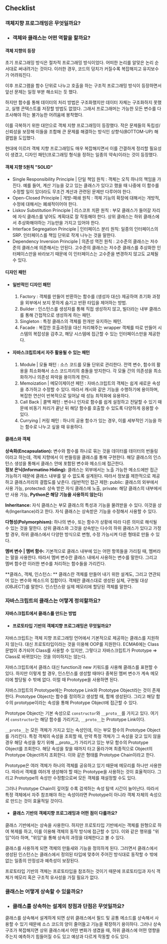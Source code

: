 ## Checklist

### 객체지향 프로그래밍은 무엇일까요?
  - ### 객체와 클래스는 어떤 역할을 할까요?

#### 객체 지향의 등장

초기 프로그래밍 방식은 절차적 프로그래밍 방식이었다. 어떠한 논리를 알맞은 논리 순서대로 써내려가는 것이다. 이러한 경우, 코드의 덩치가 커질수록 복잡해지고 유지보수가 어려워진다. 

이후 프로그램을 함수 단위로 나누고 호출을 하는 구조적 프로그래밍 방식이 등장하면서 앞선 문제는 일정 부분 해소되는 듯 했다. 

하지만 함수를 통해 데이터의 처리 방법은 구조화했지만 데이터 자체는 구조화하지 못했고, 실행 콘텍스트를 저장할 방법도 없었다. 그래서 프로그래머는 가능한 모든 변수를 다 조사해야 하는 불가능한 어려움에 봉착했다.

이를 극복하기 위한 대안으로 객체 지향 프로그래밍이 등장했다. 작은 문제들의 독립성/신뢰성을 보장해 이들을 조합해 큰 문제를 해결하는 방식인 상향식(BOTTOM-UP) 해결법을 도입했다. 

현대에 이르러 객체 지향 프로그래밍도 매우 복잡해지면서 이를 간결하게 정리할 필요성이 생겼고, 디자인 패턴(프로그래밍 형식을 정하는 일종의 약속)이라는 것이 등장했다. 

#### 객체 지향 5원칙 "SOLID"

  * Single Responsibility Principle | 단일 책임 원칙      : 객체는 오직 하나의 책임을 가진다. 예를 들어, 계산 기능을 갖고 있는 클래스가 있다고 했을 때 나중에 이 함수를 수정할 일이 있더라도 무조건 계산과 관련된 문제만 다루어야 한다. 
  * Open-Closed Principle           | 개방-패쇄 원칙      : 객체 기능의 확장에 대해서는 개방적, 수정에 대해서는 폐쇄적이어야 한다. 
  * Liskov Substitution Principle   | 리스코프 치환 원칙  : 부모 클래스가 들어갈 자리에 자식 클래스를 넣어도 계획대로 잘 작동해야 한다. 상위 클래스는 하위 클래스에서 추상화해야하는 기능만을 가지고 있어야 한다. 
  * Interface Segregation Principle | 인터페이스 분리 원칙: 일종의 인터페이스의 SRP. 인터페이스를 책임 단위로 작게 나누는 것을 말한다. 
  * Dependency Inversion Principle  | 의존성 역전 원칙    : 고수준의 클래스는 저수준의 클래스에 의존해서는 안된다. 고수준의 클래스는 저수준 클래스를 추상화한 인터페이스만을 바라보기 때문에 이 인터페이스는 고수준을 변경하지 않고도 교체될 수 있다. 

#### 디자인 패턴
  - #### 일반적인 디자인 패턴
    1. Factory   : 객체를 만들어 반환하는 함수를 (생성자 대신) 제공하여 초기화 과정을 외부에서 보지 못하게 숨기고 반환 타입을 제어하는 방법.
    2. Builder   : 인스턴스를 생성자를 통해 직접 생성하지 않고, 빌더라는 내부 클래스를 통해 간접적으로 생성하게 하는 패턴.
    3. Singleton : 특정 클래스의 객체를 한개만 유지하는 패턴. 
    4. Facade    : 복잡한 호출과정을 대신 처리해주는 wrapper 객체를 따로 만들어 시스템의 복잡성을 감추고, 해당 시스템에 접근할 수 있는 인터페이스만을 제공한다. 

  - #### 자바스크립트에서 자주 활용될 수 있는 패턴
    1. Module           | 모듈 패턴              : 소스 코드를 모듈 단위로 관리한다. 전역 변수, 함수의 활용을 최소화해서 소스 코드끼리의 충돌을 방지한다. 각 모듈 간의 의존성을 최소화하거나 의존성 파악을 용이하게 한다. 
    2. Memoization      | 메모이제이션 페턴      : 자바스크립트의 객체는 쉽게 새로운 속성을 추가하고 수정할 수 있다. 따라서 캐시와 같은 기능을 수행하기에 용이하며, 복잡한 연산이 반복적으로 일어날 때 성능 최적화에 유용하다. 
    3. Call Back        | 콜백 패턴              : 변수나 인자로 함수를 쉽게 설정하고 전달할 수 있기 때문에 비동기 처리가 끝난 뒤 해당 함수를 호출할 수 있도록 다양하게 응용할 수 있다. 
    4. Currying         | 커링 패턴              : 하나의 공용 함수가 있는 경우, 이를 세부적인 기능을 하는 함수로 나누고 싶을 때 유용하다. 

#### 클래스와 객체

**상속화(Encapsulation):** 변수와 함수를 하나로 묶는 것을 데이터를 데이터의 번들링이라고 하는데, 객체 지향에서 이 번들링을 클래스를 통해 구현한다. 해당 클래스의 인스턴스 생성을 통해서 클래스 안에 포함된 변수와 메소드에 접근한다.  
   **정보 은닉(Informatino Hiding):** 클래스는 외부에서는 노출 가능한 메소드에만 접근 가능하기 때문에 클래스 내부를 알 수 없도록 설계된다. 따라서 정보를 제한적으로 제공하고 클래스끼리의 결합도를 낮춘다. (일반적인 접근 제한: public: 클래스의 외부에서 사용 가능, protected: 상속 받은 자식 클래스에 노출, private: 해당 클래스의 내부에서만 사용 가능, __Python은 해당 기능을 사용하지 않는다__)

**Inheritance:** 자식 클래스는 부모 클래스의 특성과 기능을 물려받을 수 있다. 이것을 상속(Ingeritance)라고 한다. 자식 클래스는 상속받은 기능을 수정해서 사용할 수 있다. 

**다형성(Polymorphism):** 하나의 변수, 또는 함수가 상황에 따라 다른 의미로 해석될 수 있는 것을 말한다. 상위 클래스와 그것을 상속받는 다수의 하위 클래스가 있다고 가정할 경우, 하위 클래스에서 다양한 방식으로 변형, 수정 가능시켜 다른 형태로 만들 수 있다. 

**멤버 변수 | 멤버 함수:** 기본적으로 클래스 내부에 있는 어떤 항목들을 가리킬 때, 멤버라는 말을 사용한다. 따라서 멤버 변수란 클래스 내에서 사용하는 변수를 말한다. 그리고 멤버 함수란 이러한 변수를 처리하는 함수들을 가리킨다. 

**클래스, 객체, 인스턴스: ** 클래스란 객체를 만들어 내기 위한 설계도, 그리고 연관되어 있는 변수와 메소드의 집합이다. 객체란 클래스대로 생성된 실체, 구현될 대상(OBJECT)를 말한다. 인스턴스랑 실제 메모리에 할당된 객체를 말한다. 

### 자바스크립트의 클래스는 어떻게 정의할까요?

#### 자바스크립트에서 클래스를 만드는 방법
  - #### 프로토타입 기반의 객체지향 프로그래밍은 무엇일까요?

자바스크립트는 객체 지향 프로그래밍 언어에서 기본적으로 제공하는 클래스를 지원하지 않는다. 대신 프로토타입이라는 것을 이용해 OOP를 지원한다. ECMA6에는 Class 문법이 추가되어 Class를 사용할 수 있지만, 그렇다고 자바스크립트가 Prototype => Class로 바뀌었다는 것을 의미하지는 않는다. 

자바스크립트에서 클래스 대신 function과 new 키워드를 사용해 클래스를 표현할 수 있다. 하지만 이렇게 할 경우, 인스턴스를 생성할 때마다 중복된 멤버 변수가 계속 메모리에 할당될 수 밖에 없다. 이럴 때 Prototype을 사용하면 된다. 

자바스크립트의 Prototype에는 Prototype Link와 Prototype Object라는 것이 존재한다. Prototype Object는 함수를 정의하고 생성할 때, 함께 생성된다. 그리고 해당 함수의 prototype이라는 속성을 통해 Prototype Object에 접근할 수 있다. 

Prototype Object는 기본 속성으로 `constructor`와 `__proto__`를 가지고 있다. 여기서 `constructor`는 해당 함수를 가리키고, `__proto__`는 Prototype Link이다. 

`__proto__`는 모든 객체가 가지고 있는 속성인데, 이는 부모 함수의 Prototype Object를 가리킨다. 특정 객체의 속성을 조회할 때, 만약 특정 객체가 그 속성을 갖고 있지 않을 경우 해당 속성을 찾기 위해 __proto__가 가리키고 있는 부모 함수의 Prototype Object를 조회한다. 해당 속성을 찾을 때까지 타고 올라가며 최종적으로 Object의 Prototype Object까지 조회한다. 이와 같은 형태를 Prototype Chain이라고 한다. 

Prototype은 여러 객체가 하나의 객체를 공유하고 있기 때문에 메모리를 하나만 사용한다. 따라서 객체를 여러개 생성해야 할 때는 Prototype을 사용하는 것이 효율적이다. 그리고 Prototype의 속성만 수정함으로써 모든 객체를 재설정할 수도 있다. 

그러나 Prototype Chain이 깊어질 수록 검색하는 속성 탐색 시간이 늘어난다. 따라서 특정 객체에서 자주 참조해야 하는 속성이라면 Prototype이 아니라 객체 자체의 속성으로 만드는 것이 효율적일 것이다. 

  - #### 클래스 기반의 객체지향 프로그래밍과 어떤 점이 다를까요?

클래스 기반에서는 상속을 사용한다. 하지만 프로토타입 기반에서는 객체를 원형으로 하여 복제를 하고, 이를 이용해 객체의 동작 방식에 접근할 수 있다. 이와 같은 행위를 "위임"이라 하며, "위임"을 통해 상속의 과정을 대체한다고 볼 수 있다. 

클래스를 사용하게 되면 객체의 만듦새와 기능을 정의하게 된다. 그러면서 클래스에서 생성된 인스턴스는 클래스에서 정의된 타입에 맞추어 주어진 방식대로 동작할 수 밖에 없는 일종의 안정성과 예측성이 보장된다. 

프로토타입 기반의 객체는 프로토타입을 참조하는 것이기 때문에 프로토타입과 자식 객체가 메모리 혹은 구조적 유사성을 가질 필요가 없다.

### 클래스는 어떻게 상속할 수 있을까요?
  - ### 클래스를 상속하는 설계의 장점과 단점은 무엇일까요?

클래스를 상속해서 설계하게 되면 상위 클래스에서 필드 및 공통 메소드를 상속해서 사용할 수 있기 때문에 소스 코드의 양이 줄어들고 기능을 확장하기 용이하다. 그러나 상속 구조가 복잡해지면 상위 클래스에서 어떤 변화가 생겼을 때, 하위 클래스에 어떤 영향을 주는지 예측하기 힘들어질 수도 있고 예상과 다르게 작동할 수도 있다. 
